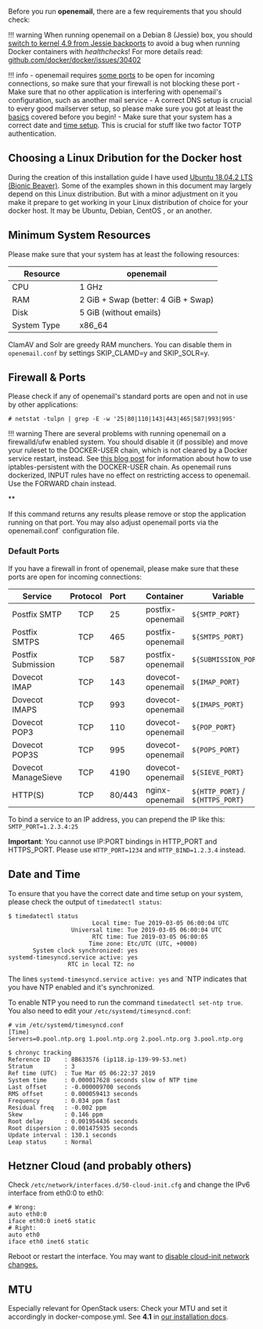 Before you run **openemail**, there are a few requirements that you should check:

!!! warning
    When running openemail on a Debian 8 (Jessie) box, you should [switch to kernel 4.9 from Jessie backports](https://packages.debian.org/jessie-backports/linux-image-amd64) to avoid a bug when running Docker containers with *healthchecks*! For more details read: [github.com/docker/docker/issues/30402](https://github.com/docker/docker/issues/30402)

!!! info
    - openemail requires [some ports](#default-ports) to be open for incoming connections, so make sure that your firewall is not blocking these port
    - Make sure that no other application is interfering with openemail's configuration, such as another mail service
    - A correct DNS setup is crucial to every good mailserver setup, so please make sure you got at least the [basics](prerequisite-dns/#the-minimal-dns-configuration) covered before you begin!
    - Make sure that your system has a correct date and [time setup](#date-and-time). This is crucial for stuff like two factor TOTP authentication.

## Choosing a Linux Dribution for the Docker host ##

During the creation of this installation guide I have used [Ubuntu 18.04.2 LTS (Bionic Beaver)](http://releases.ubuntu.com/18.04/). Some of the examples shown in this document may largely depend on this Linux distribution. 	But with a minor adjustment  on it you make it prepare to get working in your  Linux distribution of choice for your docker host. It may be Ubuntu, Debian, CentOS , or an another.

## Minimum System Resources

Please make sure that your system has at least the following resources:

| Resource                | openemail                           |
| ----------------------- | ----------------------------------- |
| CPU                     | 1 GHz                               |
| RAM                     | 2 GiB + Swap (better: 4 GiB + Swap) |
| Disk                    | 5 GiB (without emails)              |
| System Type             | x86_64                              |

ClamAV and Solr are greedy RAM munchers. You can disable them in `openemail.conf` by settings SKIP_CLAMD=y and SKIP_SOLR=y.

## Firewall & Ports

Please check if any of openemail's standard ports are open and not in use by other applications:

```
# netstat -tulpn | grep -E -w '25|80|110|143|443|465|587|993|995'
```

!!! warning
    There are several problems with running openemail on a firewalld/ufw enabled system. You should disable it (if possible) and move your ruleset to the DOCKER-USER chain, which is not cleared by a Docker service restart, instead. See [this blog post](https://blog.donnex.net/docker-and-iptables-filtering/) for information about how to use iptables-persistent with the DOCKER-USER chain.
    As openemail runs dockerized, INPUT rules have no effect on restricting access to openemail. Use the FORWARD chain instead.

**

If this command returns any results please remove or stop the application running on that port. You may also adjust openemail ports via the openemail.conf` configuration file.

### Default Ports

If you have a firewall in front of openemail, please make sure that these ports are open for incoming connections:

| Service             | Protocol | Port   | Container         | Variable                         |
| --------------------|:--------:|:-------|:------------------|----------------------------------|
| Postfix SMTP        | TCP      | 25     | postfix-openemail | `${SMTP_PORT}`                   |
| Postfix SMTPS       | TCP      | 465    | postfix-openemail | `${SMTPS_PORT}`                  |
| Postfix Submission  | TCP      | 587    | postfix-openemail | `${SUBMISSION_PORT}`             |
| Dovecot IMAP        | TCP      | 143    | dovecot-openemail | `${IMAP_PORT}`                   |
| Dovecot IMAPS       | TCP      | 993    | dovecot-openemail | `${IMAPS_PORT}`                  |
| Dovecot POP3        | TCP      | 110    | dovecot-openemail | `${POP_PORT}`                    |
| Dovecot POP3S       | TCP      | 995    | dovecot-openemail | `${POPS_PORT}`                   |
| Dovecot ManageSieve | TCP      | 4190   | dovecot-openemail | `${SIEVE_PORT}`                  |
| HTTP(S)             | TCP      | 80/443 | nginx-openemail   | `${HTTP_PORT}` / `${HTTPS_PORT}` |

To bind a service to an IP address, you can prepend the IP like this: `SMTP_PORT=1.2.3.4:25`

**Important**: You cannot use IP:PORT bindings in HTTP_PORT and HTTPS_PORT. Please use `HTTP_PORT=1234` and `HTTP_BIND=1.2.3.4` instead.

## Date and Time

To ensure that you have the correct date and time setup on your system, please check the output of `timedatectl status`:

```
$ timedatectl status
                        Local time: Tue 2019-03-05 06:00:04 UTC
                  Universal time: Tue 2019-03-05 06:00:04 UTC
                        RTC time: Tue 2019-03-05 06:00:05
                       Time zone: Etc/UTC (UTC, +0000)
       System clock synchronized: yes
systemd-timesyncd.service active: yes
                 RTC in local TZ: no
```
The lines `systemd-timesyncd.service active: yes` and `NTP indicates that you have NTP enabled and it's synchronized.

To enable NTP you need to run the command `timedatectl set-ntp true`. You also need to edit your `/etc/systemd/timesyncd.conf`:

```
# vim /etc/systemd/timesyncd.conf
[Time]
Servers=0.pool.ntp.org 1.pool.ntp.org 2.pool.ntp.org 3.pool.ntp.org
```
```
$ chronyc tracking 
Reference ID    : 8B633576 (ip118.ip-139-99-53.net)
Stratum         : 3
Ref time (UTC)  : Tue Mar 05 06:22:37 2019
System time     : 0.000017628 seconds slow of NTP time
Last offset     : -0.000009700 seconds
RMS offset      : 0.000059413 seconds
Frequency       : 0.034 ppm fast
Residual freq   : -0.002 ppm
Skew            : 0.146 ppm
Root delay      : 0.001954436 seconds
Root dispersion : 0.001475935 seconds
Update interval : 130.1 seconds
Leap status     : Normal
```

## Hetzner Cloud (and probably others)

Check `/etc/network/interfaces.d/50-cloud-init.cfg` and change the IPv6 interface from eth0:0 to eth0:

```
# Wrong:
auto eth0:0
iface eth0:0 inet6 static
# Right:
auto eth0
iface eth0 inet6 static
```

Reboot or restart the interface.
You may want to [disable cloud-init network changes.](https://wiki.hetzner.de/index.php/Cloud_IP_static/en#disable_cloud-init_network_changes)

## MTU

Especially relevant for OpenStack users: Check your MTU and set it accordingly in docker-compose.yml. See **4.1** in [our installation docs](https://mailcow.github.io/mailcow-dockerized-docs/install/).

